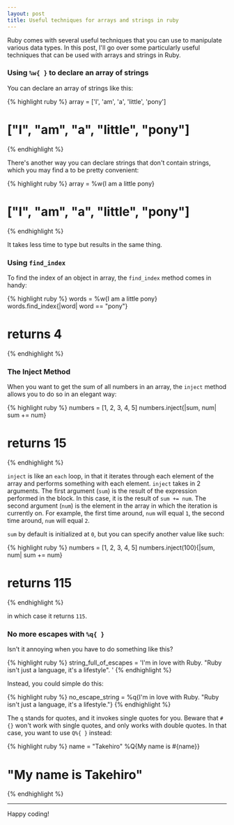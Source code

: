 ```yaml
---
layout: post
title: Useful techniques for arrays and strings in ruby
---
```


<p>
  Ruby comes with several useful techniques that you can use to manipulate various data types. In this post, I'll go over some particularly useful techniques that can be used with arrays and strings in Ruby.
</p>

<h3>Using <code>%w{ }</code> to declare an array of strings</h3>

<p>
  You can declare an array of strings like this:
</p>

{% highlight ruby %}
array = ['I', 'am', 'a', 'little', 'pony']
# ["I", "am", "a", "little", "pony"]
{% endhighlight %}

<p>
  There's another way you can declare strings that don't contain strings, which you may find a to be pretty convenient:
</p>

{% highlight ruby %}
array = %w{I am a little pony}
# ["I", "am", "a", "little", "pony"]
{% endhighlight %}

<p>
  It takes less time to type but results in the same thing.
</p>

<h3>Using <code>find_index</code></h3>

<p>
  To find the index of an object in array, the <code>find_index</code> method comes in handy:
</p>

{% highlight ruby %}
words = %w{I am a little pony}
words.find_index{|word| word == "pony"}
# returns 4
{% endhighlight %}

<h3>The Inject Method</h3>

<p>
  When you want to get the sum of all numbers in an array, the <code>inject</code> method allows you to do so in an elegant way:
</p>

{% highlight ruby %}
numbers = [1, 2, 3, 4, 5]
numbers.inject{|sum, num| sum += num}
# returns 15
{% endhighlight %}

<p>
  <code>inject</code> is like an <code>each</code> loop, in that it iterates through each element of the array and performs something with each element. <code>inject</code> takes in 2 arguments. The first argument (<code>sum</code>) is the result of the expression performed in the block. In this case, it is the result of <code>sum += num</code>. The second argument (<code>num</code>) is the element in the array in which the iteration is currently on. For example, the first time around, <code>num</code> will equal <code>1</code>, the second time around, <code>num</code> will equal <code>2</code>.
</p>

<p>
  <code>sum</code> by default is initialized at <code>0</code>, but you can specify another value like such:
</p>

{% highlight ruby %}
numbers = [1, 2, 3, 4, 5]
numbers.inject(100){|sum, num| sum += num}
# returns 115
{% endhighlight %}

<p>
  in which case it returns <code>115</code>.
</p>


<h3>No more escapes with <code>%q{ }</code></h3>

<p>
  Isn't it annoying when you have to do something like this?
</p>

{% highlight ruby %}
string_full_of_escapes = 'I\'m in love with Ruby. "Ruby isn\'t just a language, it\'s a lifestyle". '
{% endhighlight %}

<p>
  Instead, you could simple do this:
</p>

{% highlight ruby %}
no_escape_string = %q{I'm in love with Ruby. "Ruby isn't just a language, it's a lifestyle."}
{% endhighlight %}

<p>
  The <code>q</code> stands for quotes, and it invokes single quotes for you. Beware that <code>#{}</code> won't work with single quotes, and only works with double quotes. In that case, you want to use <code>Q%{ }</code> instead:
</p>


{% highlight ruby %}
name = "Takehiro"
%Q{My name is #{name}}
# "My name is Takehiro"
{% endhighlight %}

<hr>

<p>
  Happy coding!
</p>





